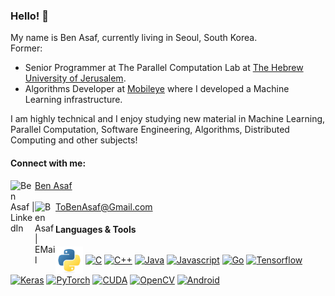 ### Hello! 👋
My name is Ben Asaf, currently living in Seoul, South Korea.<br>
Former:
* Senior Programmer at The Parallel Computation Lab at [The Hebrew University of Jerusalem](https://en.huji.ac.il/en "HUJI's Website").<br>
* Algorithms Developer at [Mobileye](https://www.mobileye.com "Mobileye's Homepage") where I developed a Machine Learning infrastructure.

I am highly technical and I enjoy studying new material in Machine Learning, Parallel Computation, Software Engineering, Algorithms, Distributed Computing and other subjects!

#### Connect with me:
[<img align="left" alt="Ben Asaf | LinkedIn" width="39px" src="https://content.linkedin.com/content/dam/me/business/en-us/amp/brand-site/v2/bg/LI-Bug.svg.original.svg" />](https://www.linkedin.com/in/ben-asaf/) [Ben Asaf](https://www.linkedin.com/in/benasaf/)
<br><br>
[<img align="left" alt="Ben Asaf | EMail" width="33px" src="https://upload.wikimedia.org/wikipedia/commons/7/7e/Gmail_icon_%282020%29.svg" />](mailto:ToBenAsaf@Gmail.com)
ToBenAsaf@Gmail.com


#### Languages & Tools
[<img align="center" alt="Python" width="44px" src="https://raw.githubusercontent.com/devicons/devicon/master/icons/python/python-original.svg" />](https://www.python.org/)
[<img align="center" alt="C" width="33px" src="https://raw.githubusercontent.com/abranhe/programming-languages-logos/master/src/c/c.svg" />](https://en.cppreference.com/w/)
[<img align="center" alt="C++" width="33px" src="https://raw.githubusercontent.com/abranhe/programming-languages-logos/master/src/cpp/cpp.svg" />](https://en.cppreference.com/w/)
[<img align="center" alt="Java" width="33px" src="https://raw.githubusercontent.com/abranhe/programming-languages-logos/master/src/java/java.svg" />](https://docs.oracle.com/en/java/javase/15/docs/api/index.html)
[<img align="center" alt="Javascript" width="33px" src="https://raw.githubusercontent.com/abranhe/programming-languages-logos/master/src/javascript/javascript.svg" />](https://developer.mozilla.org/en-US/docs/Web/JavaScript)
[<img align="center" alt="Go" width="66px" src="https://raw.githubusercontent.com/abranhe/programming-languages-logos/master/src/go/go.svg" />](https://golang.org/)
[<img align="center" alt="Tensorflow" width="33px" src="https://raw.githubusercontent.com/valohai/ml-logos/master/tensorflow-tf.svg" />](https://www.tensorflow.org/)
[<img align="center" alt="Keras" width="33px" src="https://raw.githubusercontent.com/valohai/ml-logos/master/keras.svg" />](https://keras.io/)
[<img align="center" alt="PyTorch" width="110px" src="https://raw.githubusercontent.com/valohai/ml-logos/master/pytorch.svg" />](https://pytorch.org/)
[<img align="center" alt="CUDA" width="44px" src="https://raw.githubusercontent.com/valohai/ml-logos/master/cuda.svg" />](https://developer.nvidia.com/cuda-zone)
[<img align="center" alt="OpenCV" width="33px" src="https://github.com/opencv/opencv/blob/master/doc/opencv-logo2.png?raw=true" />](https://opencv.org/)
[<img align="center" alt="Android" width="33px" src="https://upload.wikimedia.org/wikipedia/commons/thumb/d/d7/Android_robot.svg/511px-Android_robot.svg.png" />](https://developer.android.com/)
